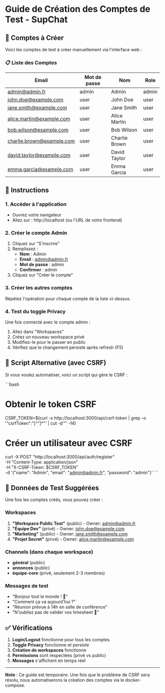 # Guide de Création des Comptes de Test - SupChat

## 🎯 Comptes à Créer

Voici les comptes de test à créer manuellement via l'interface web :

### 📋 Liste des Comptes

| Email                     | Mot de passe | Nom           | Role  |
| ------------------------- | ------------ | ------------- | ----- |
| admin@admin.fr            | admin        | Admin         | admin |
| john.doe@example.com      | user         | John Doe      | user  |
| jane.smith@example.com    | user         | Jane Smith    | user  |
| alice.martin@example.com  | user         | Alice Martin  | user  |
| bob.wilson@example.com    | user         | Bob Wilson    | user  |
| charlie.brown@example.com | user         | Charlie Brown | user  |
| david.taylor@example.com  | user         | David Taylor  | user  |
| emma.garcia@example.com   | user         | Emma Garcia   | user  |

## 🚀 Instructions

### 1. Accéder à l'application

- Ouvrez votre navigateur
- Allez sur : http://localhost (ou l'URL de votre frontend)

### 2. Créer le compte Admin

1. Cliquez sur "S'inscrire"
2. Remplissez :
   - **Nom** : Admin
   - **Email** : admin@admin.fr
   - **Mot de passe** : admin
   - **Confirmer** : admin
3. Cliquez sur "Créer le compte"

### 3. Créer les autres comptes

Répétez l'opération pour chaque compte de la liste ci-dessus.

### 4. Test du toggle Privacy

Une fois connecté avec le compte admin :

1. Allez dans "Workspaces"
2. Créez un nouveau workspace privé
3. Modifiez-le pour le passer en public
4. Vérifiez que le changement persiste après refresh (F5)

## 📝 Script Alternative (avec CSRF)

Si vous voulez automatiser, voici un script qui gère le CSRF :

\`\`\`bash

# Obtenir le token CSRF

CSRF_TOKEN=$(curl -s http://localhost:3000/api/csrf-token | grep -o '"csrfToken":"[^"]\*"' | cut -d'"' -f4)

# Créer un utilisateur avec CSRF

curl -X POST "http://localhost:3000/api/auth/register" \
 -H "Content-Type: application/json" \
 -H "X-CSRF-Token: $CSRF_TOKEN" \
 -d '{"name": "Admin", "email": "admin@admin.fr", "password": "admin"}'
\`\`\`

## 🎉 Données de Test Suggérées

Une fois les comptes créés, vous pouvez créer :

### Workspaces

1. **"Workspace Public Test"** (public) - Owner: admin@admin.fr
2. **"Équipe Dev"** (privé) - Owner: john.doe@example.com
3. **"Marketing"** (public) - Owner: jane.smith@example.com
4. **"Projet Secret"** (privé) - Owner: alice.martin@example.com

### Channels (dans chaque workspace)

- **général** (public)
- **annonces** (public)
- **équipe-core** (privé, seulement 2-3 membres)

### Messages de test

- "Bonjour tout le monde ! 👋"
- "Comment ça va aujourd'hui ?"
- "Réunion prévue à 14h en salle de conférence"
- "N'oubliez pas de valider vos timesheet 📝"

## ✅ Vérifications

1. **Login/Logout** fonctionne pour tous les comptes
2. **Toggle Privacy** fonctionne et persiste
3. **Création de workspaces** fonctionne
4. **Permissions** sont respectées (privé vs public)
5. **Messages** s'affichent en temps réel

---

**Note** : Ce guide est temporaire. Une fois que le problème de CSRF sera résolu, nous automatiserons la création des comptes via le docker-compose.
